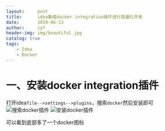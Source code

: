 ```yaml
---
layout:     post
title:      idea集成docker integration插件进行容器化开发
date:       2019-06-13
author:     cyf
header-img: img/beautiful.jpg
catalog: true
tags:
    - Idea
    - Docker
---
```

# 一、安装docker integration插件
打开idea`file-->settings-->plugins`，搜索`docker`然后安装即可
![搜索docker插件](https://github.com/github-cyf/github-cyf.github.io/blob/master/img/idea_search_docker.png?raw=true)
![安装docker插件]()

可以看到底部多了一个docker图标
